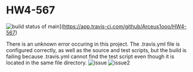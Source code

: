 # HW4-567
![build status of main](https://travis-ci.com/Arceus1ooo/HW4-567.svg?branch=main)](https://app.travis-ci.com/github/Arceus1ooo/HW4-567)

There is an unknown error occuring in this project. The .travis.yml file is configured correctly, as well as the source and test scripts, but the build is failing because .travis.yml cannot find the test script even though it is located in the same file directory.
![issue](https://user-images.githubusercontent.com/56331076/135769552-8103a969-e24b-4c9d-ae12-4f3de98c60c3.PNG)
![issue2](https://user-images.githubusercontent.com/56331076/135769555-ce847414-c75f-42e0-ae09-05e7428c6543.PNG)
